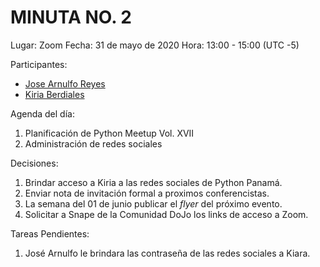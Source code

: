 # MINUTA NO. 2

Lugar: Zoom
Fecha: 31 de mayo de 2020
Hora: 13:00 - 15:00 (UTC -5)


Participantes:

- [Jose Arnulfo Reyes](https://www.linkedin.com/in/arnulfo-rh/)
- [Kiria Berdiales](https://www.linkedin.com/in/kiriaberdiales/)


Agenda del día:

1. Planificación de Python Meetup Vol. XVII
2. Administración de redes sociales


Decisiones:

1. Brindar acceso a Kiria a las redes sociales de Python Panamá.
2. Enviar nota de invitación formal a proximos conferencistas.
3. La semana del 01 de junio publicar el *flyer* del próximo evento.
4. Solicitar a Snape de la Comunidad DoJo los links de acceso a Zoom.

Tareas Pendientes:

1. José Arnulfo le brindara las contraseña de las redes sociales a Kiara.
